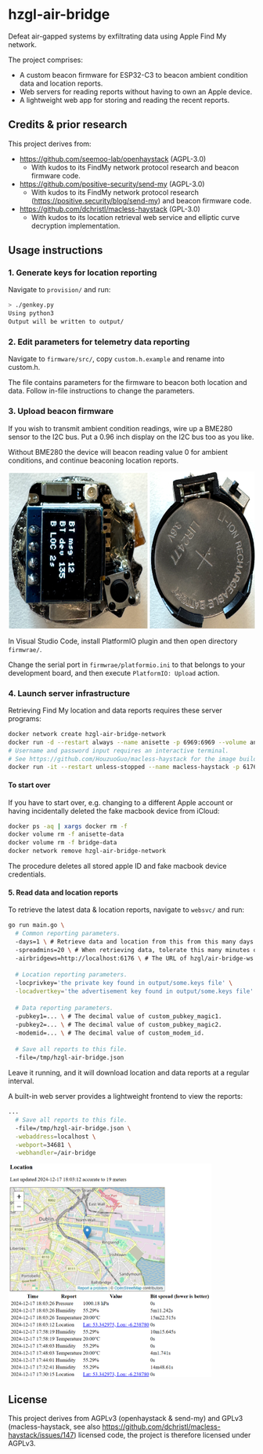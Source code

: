 # hzgl-air-bridge

Defeat air-gapped systems by exfiltrating data using Apple Find My network.

The project comprises:

- A custom beacon firmware for ESP32-C3 to beacon ambient condition data and location reports.
- Web servers for reading reports without having to own an Apple device.
- A lightweight web app for storing and reading the recent reports.

## Credits & prior research

This project derives from:

- https://github.com/seemoo-lab/openhaystack (AGPL-3.0)
  - With kudos to its FindMy network protocol research and beacon firmware code.
- https://github.com/positive-security/send-my (AGPL-3.0)
  - With kudos to its FindMy network protocol research (https://positive.security/blog/send-my) and beacon firmware code.
- https://github.com/dchristl/macless-haystack (GPL-3.0)
  - With kudos to its location retrieval web service and elliptic curve decryption implementation.

## Usage instructions

### 1. Generate keys for location reporting

Navigate to `provision/` and run:

``` bash
> ./genkey.py
Using python3
Output will be written to output/
```

### 2. Edit parameters for telemetry data reporting

Navigate to `firmware/src/`, copy `custom.h.example` and rename into custom.h.

The file contains parameters for the firmware to beacon both location and data. Follow in-file instructions to change the parameters.

### 3. Upload beacon firmware

If you wish to transmit ambient condition readings, wire up a BME280 sensor to the I2C bus. Put a 0.96 inch display on the I2C bus too as you like.

Without BME280 the device will beacon reading value 0 for ambient conditions, and continue beaconing location reports.

<img src="https://raw.githubusercontent.com/HouzuoGuo/hzgl-air-bridge/refs/heads/master/prototype.png" width="627" height="320" />

In Visual Studio Code, install PlatformIO plugin and then open directory `firmwrae/`.

Change the serial port in `firmwrae/platformio.ini` to that belongs to your development board, and then execute `PlatformIO: Upload` action.

### 4. Launch server infrastructure

Retrieving Find My location and data reports requires these server programs:

```bash
docker network create hzgl-air-bridge-network
docker run -d --restart always --name anisette -p 6969:6969 --volume anisette-data:/home/Alcoholic/.config/anisette-v3/ --network hzgl-air-bridge-network hzgl/anisette-v3-server
# Username and password input requires an interactive terminal.
# See https://github.com/HouzuoGuo/macless-haystack for the image build instructions.
docker run -it --restart unless-stopped --name macless-haystack -p 6176:6176 --volume bridge-data:/app/data/ --network hzgl-air-bridge-network hzgl/air-bridge-ws
```

#### To start over

If you have to start over, e.g. changing to a different Apple account or having incidentally deleted the fake macbook device from iCloud:

```bash
docker ps -aq | xargs docker rm -f
docker volume rm -f anisette-data
docker volume rm -f bridge-data
docker network remove hzgl-air-bridge-network
```

The procedure deletes all stored apple ID and fake macbook device credentials.

#### 5. Read data and location reports

To retrieve the latest data & location reports, navigate to `websvc/` and run:

``` bash
go run main.go \
  # Common reporting parameters.
  -days=1 \ # Retrieve data and location from this from this many days of historical reports, keep it between 1 and 7.
  -spreadmins=20 \ # When retrieving data, tolerate this many minutes of spread between each bit of the data byte. 20 minutes is good for most cases.
  -airbridgews=http://localhost:6176 \ # The URL of hzgl/air-bridge-ws container web server.

  # Location reporting parameters.
  -locprivkey='the private key found in output/some.keys file' \
  -locadvertkey='the advertisement key found in output/some.keys file' \

  # Data reporting parameters.
  -pubkey1=... \ # The decimal value of custom_pubkey_magic1.
  -pubkey2=... \ # The decimal value of custom_pubkey_magic2.
  -modemid=... \ # The decimal value of custom_modem_id.

  # Save all reports to this file.
  -file=/tmp/hzgl-air-bridge.json
```

Leave it running, and it will download location and data reports at a regular interval.

A built-in web server provides a lightweight frontend to view the reports:

``` bash
...
  # Save all reports to this file.
  -file=/tmp/hzgl-air-bridge.json \
  -webaddress=localhost \
  -webport=34681 \
  -webhandler=/air-bridge
```

<img src="https://raw.githubusercontent.com/HouzuoGuo/hzgl-air-bridge/refs/heads/master/web-demo.png" width="415" height="435" />

## License

This project derives from AGPLv3 (openhaystack & send-my) and GPLv3 (macless-haystack, see also https://github.com/dchristl/macless-haystack/issues/147) licensed code, the project is therefore licensed under AGPLv3.
